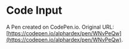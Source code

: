 # Code Input

A Pen created on CodePen.io. Original URL: [https://codepen.io/alphardex/pen/WNvPeQw](https://codepen.io/alphardex/pen/WNvPeQw).


